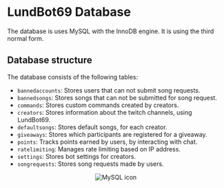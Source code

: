 # LundBot69 Database

The database is uses MySQL with the InnoDB engine.
It is using the third normal form.

## Database structure

The database consists of the following tables:

- `bannedaccounts`: Stores users that can not submit song requests.
- `bannedsongs`: Stores songs that can not be submitted for song request.
- `commands`: Stores custom commands created by creators.
- `creators`: Stores information about the twitch channels, using LundBot69.
- `defaultsongs`: Stores default songs, for each creator.
- `giveaways`: Stores which participants are registered for a giveaway.
- `points`: Tracks points earned by users, by interacting with chat.
- `ratelimiting`: Manages rate limiting based on IP address.
- `settings`: Stores bot settings for creators.
- `songrequests`: Stores song requests made by users.

<div style="display: flex; justify-content: center; align-items: center;">
<img src="https://github.com/MagnusHLund/LundBot69_Twitch/assets/124877369/18122a17-44fb-4ea0-883d-e40a4f630531" alt="MySQL icon" />
</div>
